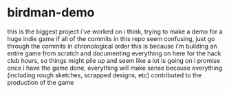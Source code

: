 # birdman-demo
this is the biggest project i've worked on i think, trying to make a demo for a huge indie game
if all of the commits in this repo seem confusing, just go through the commits in chronological order
this is because i'm building an entire game from scratch and documenting everything on here for the hack club hours, so things might pile up and seem like a lot is going on
i promise once i have the game done, everything will make sense because everything (including rough sketches, scrapped designs, etc) contributed to the production of the game
